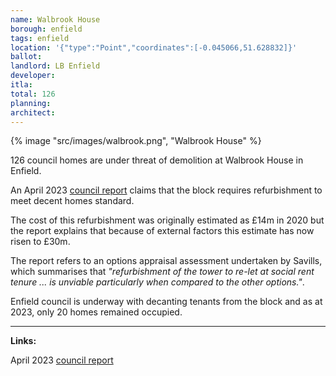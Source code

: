 ```yaml
---
name: Walbrook House
borough: enfield
tags: enfield
location: '{"type":"Point","coordinates":[-0.045066,51.628832]}'
ballot: 
landlord: LB Enfield
developer: 
itla: 
total: 126
planning: 
architect: 
---
```

{% image "src/images/walbrook.png", "Walbrook House" %}

126 council homes are under threat of demolition at Walbrook House in Enfield.

An April 2023 [council report](https://governance.enfield.gov.uk/documents/s97590/HRD2324_007%20Walbrook%20House%20Part%201%20-%2018%20April%2023.pdf) claims that the block requires refurbishment to meet decent homes standard.

The cost of this refurbishment was originally estimated as £14m in 2020 but the report explains that because of external factors this estimate has now risen to £30m.

The report refers to an options appraisal assessment undertaken by Savills, which summarises that _"refurbishment of the tower to re-let at social rent tenure ... is unviable particularly when compared to the other options."_.

Enfield council is underway with decanting tenants from the block and as at 2023, only 20 homes remained occupied.

---

__Links:__

April 2023 [council report](https://governance.enfield.gov.uk/documents/s97590/HRD2324_007%20Walbrook%20House%20Part%201%20-%2018%20April%2023.pdf)

